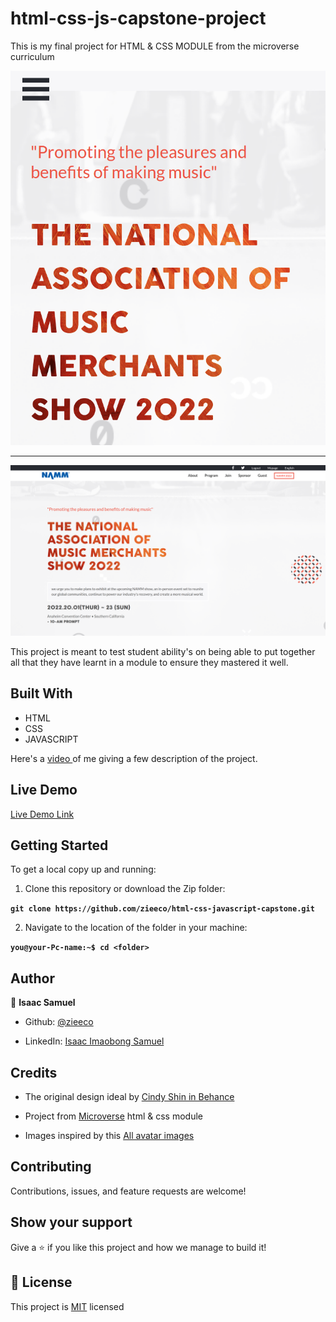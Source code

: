 # html-css-js-capstone-project

This is my final project for HTML & CSS MODULE from the microverse curriculum

<p align="center">
  <img src="./images/screenshot/mobile.png"/>
</p>

<hr>

<p align="center">
  <img src="./images/screenshot/desktop.png"/>
</p>


This project is meant to test student ability's on being able to put together all that they have learnt in a module to ensure they mastered it well.

## Built With

- HTML
- CSS
- JAVASCRIPT


Here's a [video ](https://www.loom.com/share/a8e3d9716fa44728be4a7f19a5444ab9) of me giving a few description of the project.

## Live Demo

[Live Demo Link](https://zieeco.github.io/html-css-js-capstone/)


## Getting Started

To get a local copy up and running:

1. Clone this repository or download the Zip folder:

**``git clone https://github.com/zieeco/html-css-javascript-capstone.git``**

2. Navigate to the location of the folder in your machine:

**``you@your-Pc-name:~$ cd <folder>``**

## Author

👤 **Isaac Samuel**

- Github: [@zieeco](https://github.com/zieeco)

- LinkedIn: [Isaac Imaobong Samuel](https://www.linkedin.com/in/isaac-imaobong-samuel-a4849b1b8/)

## Credits

- The original design ideal by [Cindy Shin in Behance](https://www.behance.net/adagio07)

- Project from [Microverse](https://bit.ly/MicroverseTN) html & css module
- Images inspired by this [All avatar images](https://pravatar.cc/images)


## Contributing

Contributions, issues, and feature requests are welcome!

## Show your support

Give a ⭐️ if you like this project and how we manage to build it!

## 📝 License

This project is [MIT](./MIT.md) licensed
